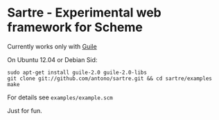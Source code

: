 # Sartre - Experimental web framework for Scheme

Currently works only with [Guile](http://www.gnu.org/software/guile/)

On Ubuntu 12.04 or Debian Sid:

    sudo apt-get install guile-2.0 guile-2.0-libs
    git clone git://github.com/antono/sartre.git && cd sartre/examples
    make

For details see `examples/example.scm`

Just for fun.
